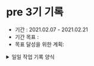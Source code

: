# pre 3기 기록 
- 기간 : 2021.02.07 - 2021.02.21
- 기간 목표 : 
- 목표 달성을 위한 계획: 

<details><summary>일일 작업 기록 양식</summary>
양식 1. KPT  
## 책 읽고 공부한 것 남기기 - 2021.02.14

- 산출물(commit url,블로그 주소,...) :  https://lisamkk.tistory.com/3
- 회고(KPT) :
  - Keep (만족,지속): 
    - 목표가 나에게 딱인 듯 하다. 부담이 없어 좋다.
  - Problem(불편,개선 필요): 
    - 자꾸 핸드폰을 하고 싶고 티비 보고 싶다 
  - Try(problem 해결책/ 당장 실행 가능한 action item && 실행 여부를 다음 회고때 확인 가능): 
    - 카페에 가던가 해야겠다.
- 기타 메모 : 

## 책 읽고 공부한 것 남기기 - 2021.02.13

- 산출물(commit url,블로그 주소,...) :  https://lisamkk.tistory.com/2 
- 회고(KPT) :
  - Keep (만족,지속): 
    - 지하철에서 책이 잘 읽힌다. 
  - Problem(불편,개선 필요): 
    - 자꾸 핸드폰을 하고 싶고 티비 보고 싶다 
  - Try(problem 해결책/ 당장 실행 가능한 action item && 실행 여부를 다음 회고때 확인 가능): 
    - 대중 교통 이용시간을 적극 활용하자
- 기타 메모 : 

양식 2. [5Fs](http://egloos.zum.com/agile/v/4122099)

## 작업 내용 - 작업일
- 산출물(commit url,블로그 주소,...) : 
- 회고(5Fs) :
  - 사실 (Facts) :
  - 느낌 (Feeling) :
  - 배운 점 (Findings)
  - 미래의 행동계획 (Future / action item): 
  - 피드백 (Feedback / 스크럼 기간 동안 Future 실행 후, 주간회고 직전 항목 채우기):
- 기타 메모 : 

</details>
